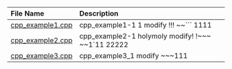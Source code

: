 | File Name                                  | Description                                       |
|:-------------------------------------------|:--------------------------------------------------|
| [cpp_example1.cpp](./cpp_example1.cpp)     | cpp_example1-1 1 modify !!! ~~``` 1111            |
| [cpp_example2.cpp](./cpp_example2.cpp)     | cpp_example2-1 holymoly modify! !~~~ ~~1`11 22222 |
| [cpp_example3.cpp](./cpp_example3.cpp)     | cpp_example3_1  modify ~~~111                     |